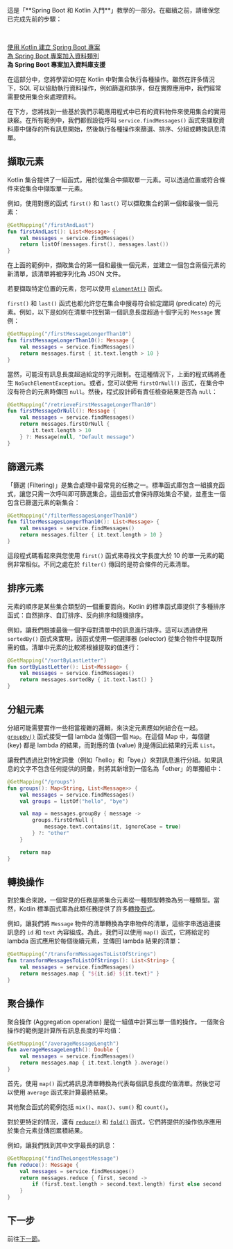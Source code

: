 [//]: # (title: 在 Spring Boot 專案中使用集合)

<tldr>
    <p>這是「**Spring Boot 和 Kotlin 入門**」教學的一部分。在繼續之前，請確保您已完成先前的步驟：</p><br/>
    <p><a href="jvm-create-project-with-spring-boot.md">使用 Kotlin 建立 Spring Boot 專案</a><br/><a href="jvm-spring-boot-add-data-class.md">為 Spring Boot 專案加入資料類別</a><br/><strong>為 Spring Boot 專案加入資料庫支援</strong><br/></p>
</tldr>

在這部分中，您將學習如何在 Kotlin 中對集合執行各種操作。雖然在許多情況下，SQL 可以協助執行資料操作，例如篩選和排序，但在實際應用中，我們經常需要使用集合來處理資料。

在下方，您將找到一些基於我們示範應用程式中已有的資料物件來使用集合的實用訣竅。在所有範例中，我們都假設從呼叫 `service.findMessages()` 函式來擷取資料庫中儲存的所有訊息開始，然後執行各種操作來篩選、排序、分組或轉換訊息清單。

## 擷取元素

Kotlin 集合提供了一組函式，用於從集合中擷取單一元素。可以透過位置或符合條件來從集合中擷取單一元素。

例如，使用對應的函式 `first()` 和 `last()` 可以擷取集合的第一個和最後一個元素：

```kotlin
@GetMapping("/firstAndLast")
fun firstAndLast(): List<Message> {
    val messages = service.findMessages()
    return listOf(messages.first(), messages.last())
}
```

在上面的範例中，擷取集合的第一個和最後一個元素，並建立一個包含兩個元素的新清單，該清單將被序列化為 JSON 文件。

若要擷取特定位置的元素，您可以使用 [`elementAt()`](https://kotlinlang.org/api/latest/jvm/stdlib/kotlin.collections/element-at.html) 函式。

`first()` 和 `last()` 函式也都允許您在集合中搜尋符合給定謂詞 (predicate) 的元素。例如，以下是如何在清單中找到第一個訊息長度超過十個字元的 `Message` 實例：

```kotlin
@GetMapping("/firstMessageLongerThan10")
fun firstMessageLongerThan10(): Message {
    val messages = service.findMessages()
    return messages.first { it.text.length > 10 }
}
```

當然，可能沒有訊息長度超過給定的字元限制。在這種情況下，上面的程式碼將產生 `NoSuchElementException`。或者，您可以使用 `firstOrNull()` 函式，在集合中沒有符合的元素時傳回 `null`。然後，程式設計師有責任檢查結果是否為 `null`：

```kotlin
@GetMapping("/retrieveFirstMessageLongerThan10")
fun firstMessageOrNull(): Message {
    val messages = service.findMessages()
    return messages.firstOrNull { 
        it.text.length > 10 
    } ?: Message(null, "Default message")
}

```

## 篩選元素

「篩選 (Filtering)」是集合處理中最常見的任務之一。標準函式庫包含一組擴充函式，讓您只需一次呼叫即可篩選集合。這些函式會保持原始集合不變，並產生一個包含已篩選元素的新集合：

```kotlin
@GetMapping("/filterMessagesLongerThan10")
fun filterMessagesLongerThan10(): List<Message> {
    val messages = service.findMessages()
    return messages.filter { it.text.length > 10 }
}
```

這段程式碼看起來與您使用 `first()` 函式來尋找文字長度大於 10 的單一元素的範例非常相似。不同之處在於 `filter()` 傳回的是符合條件的元素清單。

## 排序元素

元素的順序是某些集合類型的一個重要面向。Kotlin 的標準函式庫提供了多種排序函式：自然排序、自訂排序、反向排序和隨機排序。

例如，讓我們根據最後一個字母對清單中的訊息進行排序。這可以透過使用 `sortedBy()` 函式來實現，該函式使用一個選擇器 (selector) 從集合物件中提取所需的值。清單中元素的比較將根據提取的值進行：

```kotlin
@GetMapping("/sortByLastLetter")
fun sortByLastLetter(): List<Message> {
    val messages = service.findMessages()
    return messages.sortedBy { it.text.last() }
}
```

## 分組元素

分組可能需要實作一些相當複雜的邏輯，來決定元素應如何組合在一起。[`groupBy()`](https://kotlinlang.org/api/latest/jvm/stdlib/kotlin.collections/group-by.html) 函式接受一個 lambda 並傳回一個 `Map`。在這個 Map 中，每個鍵 (key) 都是 lambda 的結果，而對應的值 (value) 則是傳回此結果的元素 `List`。

讓我們透過比對特定詞彙（例如「hello」和「bye」）來對訊息進行分組。如果訊息的文字不包含任何提供的詞彙，則將其新增到一個名為「other」的單獨組中：

```kotlin
@GetMapping("/groups")
fun groups(): Map<String, List<Message>> {
    val messages = service.findMessages()
    val groups = listOf("hello", "bye")

    val map = messages.groupBy { message ->
        groups.firstOrNull {
            message.text.contains(it, ignoreCase = true)
        } ?: "other"
    }

    return map
}
```

## 轉換操作

對於集合來說，一個常見的任務是將集合元素從一種類型轉換為另一種類型。當然，Kotlin 標準函式庫為此類任務提供了許多[轉換函式](collection-transformations.md)。

例如，讓我們將 `Message` 物件的清單轉換為字串物件的清單，這些字串透過連接訊息的 `id` 和 `text` 內容組成。為此，我們可以使用 `map()` 函式，它將給定的 lambda 函式應用於每個後續元素，並傳回 lambda 結果的清單：

```kotlin
@GetMapping("/transformMessagesToListOfStrings")
fun transformMessagesToListOfStrings(): List<String> {
    val messages = service.findMessages()
    return messages.map { "${it.id} ${it.text}" }
}
```

## 聚合操作

聚合操作 (Aggregation operation) 是從一組值中計算出單一值的操作。一個聚合操作的範例是計算所有訊息長度的平均值：

```kotlin
@GetMapping("/averageMessageLength")
fun averageMessageLength(): Double {
    val messages = service.findMessages()
    return messages.map { it.text.length }.average()
}
```

首先，使用 `map()` 函式將訊息清單轉換為代表每個訊息長度的值清單。然後您可以使用 `average` 函式來計算最終結果。

其他聚合函式的範例包括 `mix()`、`max()`、`sum()` 和 `count()`。

對於更特定的情況，還有 [`reduce()`](https://kotlinlang.org/api/latest/jvm/stdlib/kotlin.collections/reduce.html) 和 [`fold()`](https://kotlinlang.org/api/latest/jvm/stdlib/kotlin.collections/fold.html) 函式，它們將提供的操作依序應用於集合元素並傳回累積結果。

例如，讓我們找到其中文字最長的訊息：

```kotlin
@GetMapping("findTheLongestMessage")
fun reduce(): Message {
    val messages = service.findMessages()
    return messages.reduce { first, second ->
        if (first.text.length > second.text.length) first else second
    }
}
```

## 下一步

前往[下一節](jvm-spring-boot-using-crudrepository.md)。